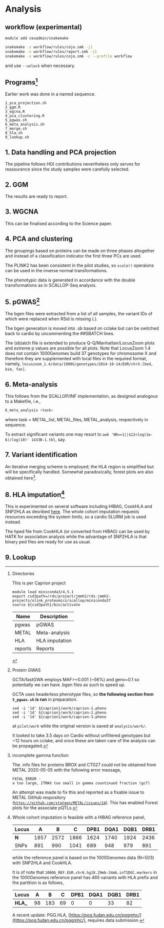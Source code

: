 # Analysis

## workflow (experimental)

```bash
module add ceuadmin/snakemake

snakemake -s workflow/rules/cojo.smk -j1
snakemake -s workflow/rules/report.smk -j1
snakemake -s workflow/rules/cojo.smk -c --profile workflow
```

and use `--unlock` when necessary.

## Programs[^directory]

Earlier work was done in a named sequence.

```
1_pca_projection.sh
2_ggm.R
3_wgcna.R
4_pca_clustering.R
5_pgwas.sh
6_meta_analysis.sh
7_merge.sh
8_hla.sh
9_lookup.sh
```

## 1. Data handling and PCA projection

The pipeline follows HGI contributions nevertheless only serves for reassurance since the study samples were carefully selected.

## 2. GGM

The results are ready to report.

## 3. WGCNA

This can be finalised according to the Science paper.

## 4. PCA and clustering

The groupings based on proteins can be made on three phases altogether and instead of a classification indicator the first three PCs are used.

The PLINK2 has been consistent in the pilot studies, so `scale()` operaions can be used in the inverse normal transformations.

The phenotypic data is generated in accordance with the double transformations as in SCALLOP-Seq analysis.

## 5. pGWAS[^pGWAS]

The bgen files were extracted from a list of all samples, the variant IDs of which were replaced when RSid is missing (.).

The bgen generation is moved into .sb based on cclake but can be switched back to cardio by uncommenting the ##SBATCH lines.

The (sb)atch file is extended to produce Q-Q/Manhattan/LocusZoom plots and extreme p values are possible for all plots. Note that LocusZoom 1.4 does not contain 1000Genomes build 37 genotypes for chromosome X and therefore they are supplemented with local files in the required format, namely, `locuszoom_1.4/data/1000G/genotypes/2014-10-14/EUR/chrX.[bed, bim, fan]`.

## 6. Meta-analysis

This follows from the SCALLOP/INF implementation, as designed analogous to a Makefile, i.e.,

```bash
6_meta_analysis <task>
```

where task = METAL_list, METAL_files, METAL_analysis, respectively in sequence.

To extract significant variants one may resort to `awk 'NR==1||$12<log(1e-6)/log(10)' 1433B-1.tbl`, say.

## 7. Variant identification

An iterative merging scheme is employed; the HLA region is simplified but will be specifically handled. Somewhat paradoxically, forest plots are also obtained here[^metal].

## 8. HLA imputation[^HLA]

This is experimented on several software including HIBAG, CookHLA and SNP2HLA as desribed [here](https://cambridge-ceu.github.io/csd3/applications/CookHLA.html). The whole cohort imputation requests resources exceeding the system limits, so a cardio SLURM job is used instead.

The hped file from CookHLA (or converted from HIBAG) can be used by HATK for association analysis while the advantage of SNP2HLA is that binary ped files are ready for use as usual.

## 9. Lookup

[^directory]: Directories
    
    This is per Caprion project
    
    ```
    module load miniconda3/4.5.1
    export csd3path=/rds/project/jmmh2/rds-jmmh2-projects/olink_proteomics/scallop/miniconda37
    source ${csd3path}/bin/activate
    ```
    
    
    | Name    | Description    |
    | --------- | ---------------- |
    | pgwas   | pGWAS          |
    | METAL   | Meta-analysis  |
    | HLA     | HLA imputation |
    | reports | Reports        |
    
[^pGWAS]: Protein GWAS
    
    GCTA/fastGWA employs MAF>=0.001 (~56%) and geno=0.1 so potentially we can have .bgen files as such to speed up.
    
    GCTA uses headerless phenotype files, so **the following section from `5_pgwas.sh` is run** in preparation.
    
    ```
    sed -i '1d' ${caprion}/work/caprion-1.pheno
    sed -i '1d' ${caprion}/work/caprion-2.pheno
    sed -i '1d' ${caprion}/work/caprion-3.pheno
    ```
    
    at `pilot/work` while the original version is saved at `analysis/work/`.
    
    It looked to take 3.5 days on Cardio without unfiltered genotypes but ~12 hours on cclake, and once these are taken care of the analysis can be propagated.
    
[^metal]: incomplete gamma function
    
    The .info files for proteins BROX and CT027 could not be obtained from METAL 2020-05-05 with the following error message,
    
    ```
    FATAL ERROR -
    a too large, ITMAX too small in gamma countinued fraction (gcf)
    ```
    
    An attempt was made to fix this and reported as a fixable issue to METAL GitHub respository ([`https://github.com/statgen/METAL/issues/24`](https://github.com/statgen/METAL/issues/24)).
    This has enabled Forest plots for the associate pQTLs.
    
[^HLA]: Whole cohort imputation is feasible with a HIBAG reference panel,
    
    
    | **Locus** | A    | B    | C    | DPB1 | DQA1 | DQB1 | DRB1 |
    | ----------- | ------ | ------ | ------ | ------ | ------ | ------ | ------ |
    | **N**     | 1857 | 2572 | 1866 | 1624 | 1740 | 1924 | 2436 |
    | SNPs      | 891  | 990  | 1041 | 689  | 948  | 979  | 891  |
    
    while the reference panel is based on the 1000Genomes data (N=503) with SNP2HLA and CookHLA.
    
    It is of note that `1000G_REF.EUR.chr6.hg18.29mb-34mb.inT1DGC.markers` in the 1000Genomes reference panel has 465 variants with HLA prefix and the partition is as follows,
    
    
    | **Locus** | A  | B   | C  | DPB1 | DQA1 | DQB1 | DRB1 |
    | ----------- | ---- | ----- | ---- | ------ | ------ | ------ | ------ |
    | **HLA_**  | 98 | 183 | 69 | 0    | 0    | 33   | 82   |
    
    A recent update: PGG.HLA, [https://pog.fudan.edu.cn/pggmhc/](https://pog.fudan.edu.cn/pggmhc/), requires data submission.
